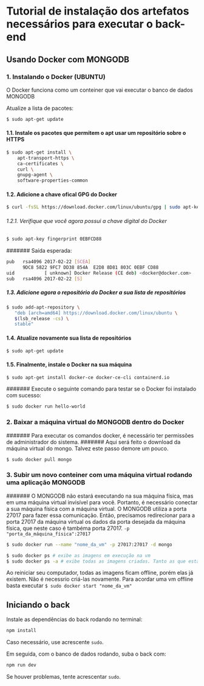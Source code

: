 # Tutorial de instalação dos artefatos necessários para executar o back-end

## Usando Docker com MONGODB
### 1. Instalando o Docker (UBUNTU)

O Docker funciona como um conteiner que vai executar o banco de dados MONGODB

Atualize a lista de pacotes:

```sh
$ sudo apt-get update
```
#### 1.1. Instale os pacotes que permitem o apt usar um repositório sobre o HTTPS

```sh
$ sudo apt-get install \
    apt-transport-https \
    ca-certificates \
    curl \
    gnupg-agent \
    software-properties-common
```

#### 1.2. Adicione a chave ofical GPG do Docker
```sh
$ curl -fsSL https://download.docker.com/linux/ubuntu/gpg | sudo apt-key add -
```

###### 1.2.1. Verifique que você agora possui a chave digital do Docker

```sh
$ sudo apt-key fingerprint 0EBFCD88
```
####### Saída esperada:
```sh
pub   rsa4096 2017-02-22 [SCEA]
      9DC8 5822 9FC7 DD38 854A  E2D8 8D81 803C 0EBF CD88
uid           [ unknown] Docker Release (CE deb) <docker@docker.com>
sub   rsa4096 2017-02-22 [S]
```

##### 1.3. Adicione agora o repositório do Docker a sua lista de repositórios

```sh
$ sudo add-apt-repository \
   "deb [arch=amd64] https://download.docker.com/linux/ubuntu \
   $(lsb_release -cs) \
   stable"
```

#### 1.4. Atualize novamente sua lista de repositórios

```sh
$ sudo apt-get update
```

#### 1.5. Finalmente, instale o Docker na sua máquina

```sh
$ sudo apt-get install docker-ce docker-ce-cli containerd.io
```

####### Execute o seguinte comando para testar se o Docker foi instalado com sucesso:

```sh
$ sudo docker run hello-world
```

### 2. Baixar a máquina virtual do MONGODB dentro do Docker

####### Para executar os comandos docker, é necessário ter permissões de administrador do sistema.
####### Aqui será feito o download da máquina virtual do mongo. Talvez este passo demore um pouco.

```sh
$ sudo docker pull mongo
```
### 3. Subir um novo conteiner com uma máquina virtual rodando uma aplicação MONGODB 

####### O MONGODB não estará executando na sua máquina física, mas em uma máquina virtual invisível para você. Portanto, é necessário conectar a sua máquina física com a máquina virtual. O MONGODB utiliza a porta 27017 para fazer essa comunicação. Então, precisamos redirecionar para a porta 27017 da máquina virtual os dados da porta desejada da máquina física, que neste caso é tambéma porta 27017. 
`-p "porta_da_máquina_física":27017`
```sh
$ sudo docker run --name "nome_da_vm" -p 27017:27017 -d mongo

$ sudo docker ps # exibe as imagens em execução na vm
$ sudo docker ps -a # exibe todas as imagens criadas. Tanto as que estão online como as que estão offline
```

Ao reiniciar seu computador, todas as imagens ficam offline, porém elas já existem. Não é necessrio criá-las novamente.
Para acordar uma vm offline basta executar `$ sudo docker start "nome_da_vm"`


## Iniciando o back

Instale as dependências do back rodando no terminal:

```sh
npm install
```

Caso necessário, use acrescente `sudo`.

Em seguida, com o banco de dados rodando, suba o back com:
```sh
npm run dev
```
Se houver problemas, tente acrescentar `sudo`.



